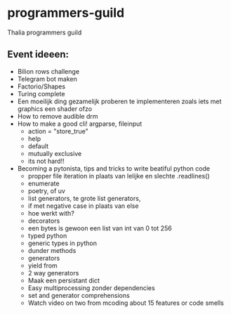 # programmers-guild
Thalia programmers guild 

## Event ideeen:

- Bilion rows challenge
- Telegram bot maken
- Factorio/Shapes
- Turing complete
- Een moeilijk ding gezamelijk proberen te implementeren zoals iets met graphics een shader ofzo
- How to remove audible drm
- How to make a good cli! argparse, fileinput
  - action = "store_true"
  - help
  - default
  - mutually exclusive
  - its not hard!!
- Becoming a pytonista, tips and tricks to write beatiful python code
  - propper file iteration in plaats van lelijke en slechte .readlines()
  - enumerate
  - poetry, of uv
  - list generators, te grote list generators,
  - if met negative case in plaats van else
  - hoe werkt with?  
  - decorators
  - een bytes is gewoon een list van int van 0 tot 256
  - typed python
  - generic types in python
  - dunder methods
  - generators
  - yield from
  - 2 way generators 
  - Maak een persistant dict
  - Easy multiprocessing zonder dependencies
  - set and generator comprehensions
  - Watch video on two from mcoding about 15 features or code smells
